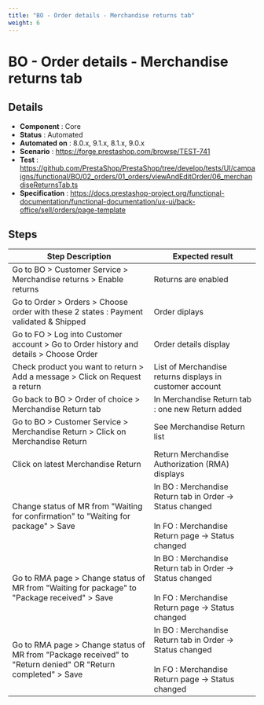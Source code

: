 ```yaml
---
title: "BO - Order details - Merchandise returns tab"
weight: 6
---
```


# BO - Order details - Merchandise returns tab
## Details
* **Component** : Core
* **Status** : Automated
* **Automated on** : 8.0.x, 9.1.x, 8.1.x, 9.0.x
* **Scenario** : https://forge.prestashop.com/browse/TEST-741
* **Test** : https://github.com/PrestaShop/PrestaShop/tree/develop/tests/UI/campaigns/functional/BO/02_orders/01_orders/viewAndEditOrder/06_merchandiseReturnsTab.ts
* **Specification** : https://docs.prestashop-project.org/functional-documentation/functional-documentation/ux-ui/back-office/sell/orders/page-template

## Steps
| Step Description | Expected result |
| ----- | ----- |
| Go to BO > Customer Service > Merchandise returns > Enable returns | Returns are enabled |
| Go to Order > Orders > Choose order with these 2 states : Payment validated & Shipped | Order diplays |
| Go to FO > Log into Customer account > Go to Order history and details > Choose Order | Order details display |
| Check product you want to return > Add a message > Click on Request a return | List of Merchandise returns displays in customer account |
| Go back to BO > Order of choice > Merchandise Return tab | In Merchandise Return tab : one new Return added |
| Go to BO > Customer Service > Merchandise Return > Click on Merchandise Return | See Merchandise Return list |
| Click on latest Merchandise Return | Return Merchandise Authorization (RMA) displays |
| Change status of MR from "Waiting for confirmation" to "Waiting for package" > Save | In BO : Merchandise Return tab in Order -> Status changed<br><br>In FO : Merchandise Return page -> Status changed |
| Go to RMA page > Change status of MR from "Waiting for package" to "Package received" > Save | In BO : Merchandise Return tab in Order -> Status changed<br><br>In FO : Merchandise Return page -> Status changed |
| Go to RMA page > Change status of MR from "Package received" to "Return denied" OR "Return completed" > Save | In BO : Merchandise Return tab in Order -> Status changed<br><br>In FO : Merchandise Return page -> Status changed |
